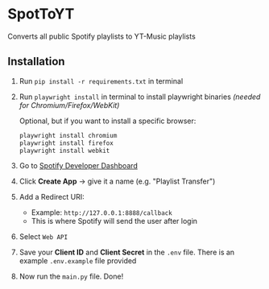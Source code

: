 # SpotToYT

Converts all public Spotify playlists to YT-Music playlists

## Installation

1. Run `pip install -r requirements.txt` in terminal
2. Run `playwright install` in terminal to install playwright binaries _(needed for Chromium/Firefox/WebKit)_

   Optional, but if you want to install a specific browser:

   ```bash
   playwright install chromium
   playwright install firefox
   playwright install webkit
   ```

3. Go to [Spotify Developer Dashboard](https://developer.spotify.com/dashboard/)

4. Click **Create App** -> give it a name (e.g. "Playlist Transfer")

5. Add a Redirect URI:

   - Example: `http://127.0.0.1:8888/callback`
   - This is where Spotify will send the user after login

6. Select `Web API`

7. Save your **Client ID** and **Client Secret** in the `.env` file.
   There is an example `.env.example` file provided

8. Now run the `main.py` file. Done!
